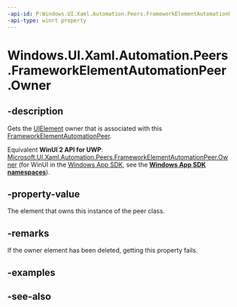 ```yaml
---
-api-id: P:Windows.UI.Xaml.Automation.Peers.FrameworkElementAutomationPeer.Owner
-api-type: winrt property
---
```


<!-- Property syntax
public Windows.UI.Xaml.UIElement Owner { get; }
-->

# Windows.UI.Xaml.Automation.Peers.FrameworkElementAutomationPeer.Owner

## -description
Gets the [UIElement](../windows.ui.xaml/uielement.md) owner that is associated with this [FrameworkElementAutomationPeer](frameworkelementautomationpeer.md).

Equivalent **WinUI 2 API for UWP**: [Microsoft.UI.Xaml.Automation.Peers.FrameworkElementAutomationPeer.Owner](/windows/winui/api/microsoft.ui.xaml.automation.peers.frameworkelementautomationpeer.owner) (for WinUI in the [Windows App SDK](/windows/apps/windows-app-sdk/), see the **[Windows App SDK namespaces](/windows/windows-app-sdk/api/winrt/)**).

## -property-value
The element that owns this instance of the peer class.

## -remarks
If the owner element has been deleted, getting this property fails.

## -examples

## -see-also
